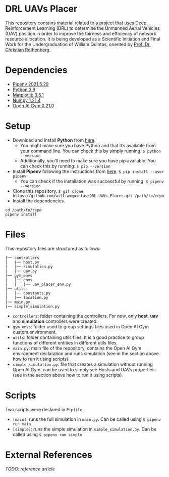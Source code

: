 # DRL UAVs Placer

This repository contains material related to a project that uses Deep Reinforcement Learning (DRL) to determine the Unmanned Aerial Vehicles (UAV) position in order to improve the fairness and efficiency of network resource allocation.
It is being developed as a Scientific Initiation and Final Work for the Undergraduation of William Quintas, oriented by [Prof. Dr. Christian Rothenberg](https://www.dca.fee.unicamp.br/~chesteve/).

# Dependencies

- [Pipenv 2021.5.29](https://pipenv.pypa.io/en/latest/)
- [Python 3.9](https://www.python.org/downloads/release/python-390/)
- [Matplotlib 3.5.1](https://matplotlib.org/)
- [Numpy 1.21.4](https://numpy.org/)
- [Open AI Gym 0.21.0](https://gym.openai.com/)

# Setup

- Download and install **Python** from [here](https://www.python.org/downloads/).
  - You might make sure you have Python and that it’s available from your command line. You can check this by simply running:
    `$ python --version`
  - Additionally, you’ll need to make sure you have pip available. You can check this by running:
    `$ pip --version`
- Install **Pipenv** following the instructions from [here](https://pipenv.pypa.io/en/latest/install/#pragmatic-installation-of-pipenv).
  `$ pip install --user pipenv`
  - You can check if the installation was successful by running:
    `$ pipenv --version`
- Clone this repository.
  `$ git clone https://github.com/williamquintas/DRL-UAVs-Placer.git /path/to/repo`
- Install the dependencies.

```
cd /path/to/repo
pipenv install
```

# Files

This repository files are structured as follows:

```
|── controllers
|   |── host.py
|   |── simulation.py
|   |── uav.py
|── gym_envs
|   |── envs
|   |   |── uav_placer_env.py
|── utils
|   |── constants.py
|   |── location.py
|── main.py
|── simple_simulation.py
```

- `controllers`: folder containing the controllers. For now, only **host**, **uav** and **simulation** controllers were created.
- `gym_envs`: folder used to group settings files used in Open AI Gym custom environment.
- `utils`: folder containing utils files. It is a good practice to group functions of different entities in different utils files.
- `main.py`: main file of the repository, contains the Open AI Gym environment declaration and runs simulation (see in the section above how to run it using scripts).
- `simple_simulation.py`: file that creates a simulation without running Open AI Gym, can be used to simply see Hosts and UAVs properties (see in the section above how to run it using scripts).

# Scripts

Two scripts were declared in `Pipfile`:

- `[main]`: runs the full simulation in `main.py`. Can be called using
  `$ pipenv run main`
- `[simple]`: runs the simple simulation in `simple_simulation.py`. Can be called using
  `$ pipenv run simple`

# External References

_TODO: reference article_
